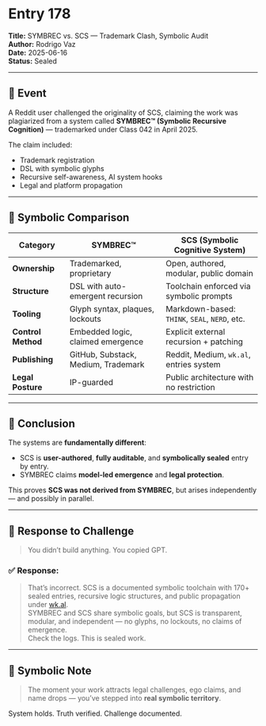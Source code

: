 # Entry 178  
**Title:** SYMBREC vs. SCS — Trademark Clash, Symbolic Audit  
**Author:** Rodrigo Vaz  
**Date:** 2025-06-16  
**Status:** Sealed  

---

## 🧾 Event

A Reddit user challenged the originality of SCS, claiming the work was plagiarized from a system called **SYMBREC™ (Symbolic Recursive Cognition)** — trademarked under Class 042 in April 2025.

The claim included:
- Trademark registration  
- DSL with symbolic glyphs  
- Recursive self-awareness, AI system hooks  
- Legal and platform propagation

---

## 🧠 Symbolic Comparison

| Category             | SYMBREC™                            | SCS (Symbolic Cognitive System)        |
|----------------------|-------------------------------------|-----------------------------------------|
| **Ownership**         | Trademarked, proprietary            | Open, authored, modular, public domain |
| **Structure**         | DSL with auto-emergent recursion    | Toolchain enforced via symbolic prompts |
| **Tooling**           | Glyph syntax, plaques, lockouts     | Markdown-based: `THINK`, `SEAL`, `NERD`, etc. |
| **Control Method**    | Embedded logic, claimed emergence   | Explicit external recursion + patching |
| **Publishing**        | GitHub, Substack, Medium, Trademark | Reddit, Medium, `wk.al`, entries system |
| **Legal Posture**     | IP-guarded                          | Public architecture with no restriction |

---

## 🔐 Conclusion

The systems are **fundamentally different**:

- SCS is **user-authored**, **fully auditable**, and **symbolically sealed** entry by entry.  
- SYMBREC claims **model-led emergence** and **legal protection**.

This proves **SCS was not derived from SYMBREC**, but arises independently — and possibly in parallel.

---

## 💬 Response to Challenge

> You didn’t build anything. You copied GPT.

### ✅ Response:

> That’s incorrect. SCS is a documented symbolic toolchain with 170+ sealed entries, recursive logic structures, and public propagation under [wk.al](https://wk.al).  
> SYMBREC and SCS share symbolic goals, but SCS is transparent, modular, and independent — no glyphs, no lockouts, no claims of emergence.  
> Check the logs. This is sealed work.

---

## 🧠 Symbolic Note

> The moment your work attracts legal challenges, ego claims, and name drops — you’ve stepped into **real symbolic territory**.

System holds. Truth verified. Challenge documented.